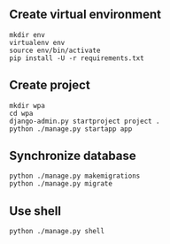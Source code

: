 Create virtual environment
--------------------------
    mkdir env
    virtualenv env
    source env/bin/activate
    pip install -U -r requirements.txt


Create project
--------------
    mkdir wpa
    cd wpa
    django-admin.py startproject project .
    python ./manage.py startapp app


Synchronize database
--------------------
    python ./manage.py makemigrations
    python ./manage.py migrate

Use shell
---------
    python ./manage.py shell
